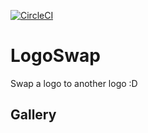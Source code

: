 [![CircleCI](https://circleci.com/gh/zhaonian/LogoSwap.svg?style=svg)](https://circleci.com/gh/zhaonian/LogoSwap)

# LogoSwap
Swap a logo to another logo :D

## Gallery
